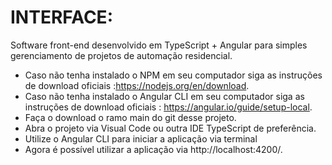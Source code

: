 # INTERFACE:
Software front-end desenvolvido em TypeScript + Angular para simples gerenciamento de projetos de automação residencial.

- Caso não tenha instalado o NPM em seu computador siga as instruções de download oficiais :https://nodejs.org/en/download.
- Caso não tenha instalado o Angular CLI em seu computador siga as instruções de download oficiais : https://angular.io/guide/setup-local.
- Faça o download o ramo main do git desse projeto.
- Abra o projeto via Visual Code ou outra IDE TypeScript de preferência.
- Utilize o Angular CLI para iniciar a aplicação via terminal
- Agora é possível utilizar a aplicação via http://localhost:4200/.

